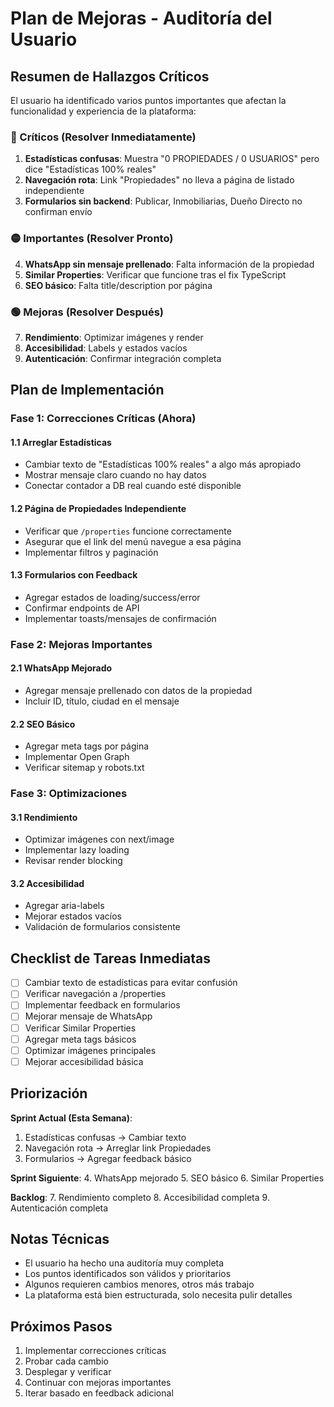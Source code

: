 # Plan de Mejoras - Auditoría del Usuario

## Resumen de Hallazgos Críticos

El usuario ha identificado varios puntos importantes que afectan la funcionalidad y experiencia de la plataforma:

### 🔴 Críticos (Resolver Inmediatamente)

1. **Estadísticas confusas**: Muestra "0 PROPIEDADES / 0 USUARIOS" pero dice "Estadísticas 100% reales"
2. **Navegación rota**: Link "Propiedades" no lleva a página de listado independiente
3. **Formularios sin backend**: Publicar, Inmobiliarias, Dueño Directo no confirman envío

### 🟡 Importantes (Resolver Pronto)

4. **WhatsApp sin mensaje prellenado**: Falta información de la propiedad
5. **Similar Properties**: Verificar que funcione tras el fix TypeScript
6. **SEO básico**: Falta title/description por página

### 🟢 Mejoras (Resolver Después)

7. **Rendimiento**: Optimizar imágenes y render
8. **Accesibilidad**: Labels y estados vacíos
9. **Autenticación**: Confirmar integración completa

## Plan de Implementación

### Fase 1: Correcciones Críticas (Ahora)

#### 1.1 Arreglar Estadísticas
- Cambiar texto de "Estadísticas 100% reales" a algo más apropiado
- Mostrar mensaje claro cuando no hay datos
- Conectar contador a DB real cuando esté disponible

#### 1.2 Página de Propiedades Independiente
- Verificar que `/properties` funcione correctamente
- Asegurar que el link del menú navegue a esa página
- Implementar filtros y paginación

#### 1.3 Formularios con Feedback
- Agregar estados de loading/success/error
- Confirmar endpoints de API
- Implementar toasts/mensajes de confirmación

### Fase 2: Mejoras Importantes

#### 2.1 WhatsApp Mejorado
- Agregar mensaje prellenado con datos de la propiedad
- Incluir ID, título, ciudad en el mensaje

#### 2.2 SEO Básico
- Agregar meta tags por página
- Implementar Open Graph
- Verificar sitemap y robots.txt

### Fase 3: Optimizaciones

#### 3.1 Rendimiento
- Optimizar imágenes con next/image
- Implementar lazy loading
- Revisar render blocking

#### 3.2 Accesibilidad
- Agregar aria-labels
- Mejorar estados vacíos
- Validación de formularios consistente

## Checklist de Tareas Inmediatas

- [ ] Cambiar texto de estadísticas para evitar confusión
- [ ] Verificar navegación a /properties
- [ ] Implementar feedback en formularios
- [ ] Mejorar mensaje de WhatsApp
- [ ] Verificar Similar Properties
- [ ] Agregar meta tags básicos
- [ ] Optimizar imágenes principales
- [ ] Mejorar accesibilidad básica

## Priorización

**Sprint Actual (Esta Semana)**:
1. Estadísticas confusas → Cambiar texto
2. Navegación rota → Arreglar link Propiedades
3. Formularios → Agregar feedback básico

**Sprint Siguiente**:
4. WhatsApp mejorado
5. SEO básico
6. Similar Properties

**Backlog**:
7. Rendimiento completo
8. Accesibilidad completa
9. Autenticación completa

## Notas Técnicas

- El usuario ha hecho una auditoría muy completa
- Los puntos identificados son válidos y prioritarios
- Algunos requieren cambios menores, otros más trabajo
- La plataforma está bien estructurada, solo necesita pulir detalles

## Próximos Pasos

1. Implementar correcciones críticas
2. Probar cada cambio
3. Desplegar y verificar
4. Continuar con mejoras importantes
5. Iterar basado en feedback adicional
